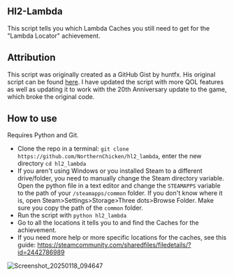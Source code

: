 ## Hl2-Lambda
This script tells you which Lambda Caches you still need to get for the "Lambda Locator" achievement.

## Attribution
This script was originally created as a GitHub Gist by huntfx. His original script can be found [here](https://gist.github.com/huntfx/ba8ddhttps://gist.github.com/huntfx/ba8dde26845f7eb4f5dd604d5200d709e26845f7eb4f5dd604d5200d709).
I have updated the script with more QOL features as well as updating it to work with the 20th Anniversary update to the game, which broke the original code.

## How to use
Requires Python and Git.
- Clone the repo in a terminal: ``git clone https://github.com/NorthernChicken/hl2_lambda``, enter the new directory ``cd hl2_lambda``
- If you aren't using Windows or you installed Steam to a different drive/folder, you need to manually change the Steam directory variable. Open the python file in a text editor and change the ``STEAMAPPS`` variable to the path of your ``/steamapps/common`` folder. If you don't know where it is, open Steam>Settings>Storage>Three dots>Browse Folder. Make sure you copy the path of the ``common`` folder.
- Run the script with ``python hl2_lambda``
- Go to all the locations it tells you to and find the Caches for the achievement.
- If you need more help or more specific locations for the caches, see this guide: https://steamcommunity.com/sharedfiles/filedetails/?id=2442786989

![Screenshot_20250118_094647](https://github.com/user-attachments/assets/5c486835-dad5-46ec-bffb-6b793949349f)
